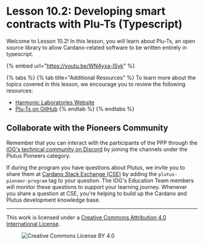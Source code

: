 # Lesson 10.2: Developing smart contracts with Plu-Ts (Typescript)

Welcome to Lesson 10.2! In this lesson, you will learn about Plu-Ts, an open source library to allow Cardano-related software to be written entirely in typescript.

{% embed url="https://youtu.be/WN4yxa-ISyk" %}

{% tabs %}
{% tab title="Additional Resources" %}
To learn more about the topics covered in this lesson, we encourage you to review the following resources:

* [Harmonic Laboratories Website](https://www.harmoniclabs.tech/)
* [Plu-Ts on GitHub](https://github.com/HarmonicLabs/plu-ts)
{% endtab %}
{% endtabs %}

## Collaborate with the Pioneers Community

Remember that you can interact with the participants of the PPP through the [IOG's technical community on Discord](https://discord.gg/inputoutput) by joining the channels under the Plutus Pioneers category.

If during the program you have questions about Plutus, we invite you to share them at [Cardano Stack Exchange (CSE)](https://cardano.stackexchange.com/) by adding the `plutus-pioneer-program` tag to your question. The IOG's Education Team members will monitor these questions to support your learning journey. Whenever you share a question at CSE, you're helping to build up the Cardano and Plutus development knowledge base.

---

This work is licensed under a [Creative Commons Attribution 4.0 International License](http://creativecommons.org/licenses/by/4.0/).

<figure><img src="https://i.creativecommons.org/l/by/4.0/88x31.png" alt="Creative Commons License BY 4.0"></figure>